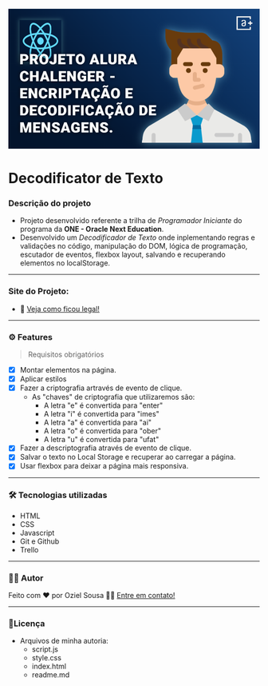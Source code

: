 ![](./assets/Projeto.png)

# Decodificator de Texto
### Descrição do projeto
- Projeto desenvolvido referente a trilha de *Programador Iniciante* do programa da **ONE - Oracle Next Education**. 
- Desenvolvido um *Decodificador de Texto* onde inplementando regras e validações no código, manipulação do DOM, lógica de programação, escutador de eventos, flexbox layout, salvando e recuperando elementos no localStorage. 

---
### Site do Projeto:
- 🚀  [Veja como ficou legal!](https://decriptotext.netlify.app/)
---
### ⚙️ Features
> Requisitos obrigatórios
- [x] Montar elementos na página.
- [x] Aplicar estilos
- [x] Fazer a criptografia artravés de evento de clique. 
  - As "chaves" de criptografia que utilizaremos são:
    - A letra "e" é convertida para "enter"
    - A letra "i" é convertida para "imes"
    - A letra "a" é convertida para "ai"
    - A letra "o" é convertida para "ober"
    - A letra "u" é convertida para "ufat"
- [x] Fazer a descriptografia através de evento de clique.
- [x] Salvar o texto no Local Storage e recuperar ao carregar a página.
- [x] Usar flexbox para deixar a página mais responsiva.

---
### 🛠 Tecnologias utilizadas
- HTML
- CSS
- Javascript
- Git e Github
- Trello
---
### 👷‍♂‍ Autor
Feito com ❤️ por Oziel Sousa 👋🏽 [Entre em contato!](https://www.linkedin.com/in/ozzysousa/)

---
### 📝Licença
- Arquivos de minha autoria:
  - script.js
  - style.css
  - index.html
  - readme.md
